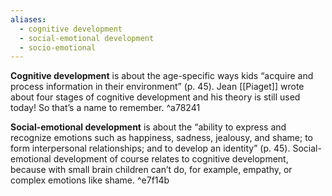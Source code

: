 ```yaml
---
aliases:
  - cognitive development
  - social-emotional development
  - socio-emotional
---
```

**Cognitive development** is about the age-specific ways kids “acquire and process information in their environment” (p. 45). Jean [[Piaget]] wrote about four stages of cognitive development and his theory is still used today! So that’s a name to remember. ^a78241

**Social-emotional development** is about the “ability to express and recognize emotions such as happiness, sadness, jealousy, and shame; to form interpersonal relationships; and to develop an identity” (p. 45). Social-emotional development of course relates to cognitive development, because with small brain children can’t do, for example, empathy, or complex emotions like shame. ^e7f14b